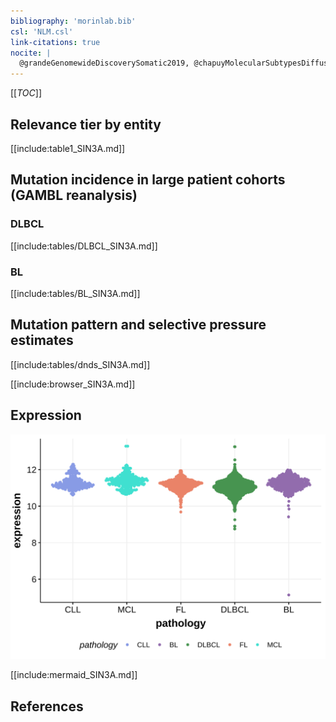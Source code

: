 ```yaml
---
bibliography: 'morinlab.bib'
csl: 'NLM.csl'
link-citations: true
nocite: |
  @grandeGenomewideDiscoverySomatic2019, @chapuyMolecularSubtypesDiffuse2018, @arthurGenomewideDiscoverySomatic2018, @rossiCodingGenomeSplenic2012, 
---
```

[[_TOC_]]



## Relevance tier by entity

[[include:table1_SIN3A.md]]

## Mutation incidence in large patient cohorts (GAMBL reanalysis)

### DLBCL
[[include:tables/DLBCL_SIN3A.md]]

### BL
[[include:tables/BL_SIN3A.md]]

## Mutation pattern and selective pressure estimates

[[include:tables/dnds_SIN3A.md]]

[[include:browser_SIN3A.md]]

## Expression
![](images/gene_expression/SIN3A_by_pathology.svg)

[[include:mermaid_SIN3A.md]]

## References


<!-- ORIGIN: rossiCodingGenomeSplenic2012c -->
<!-- BL: grandeGenomewideDiscoverySomatic2019 -->
<!-- MZL: rossiCodingGenomeSplenic2012c -->

